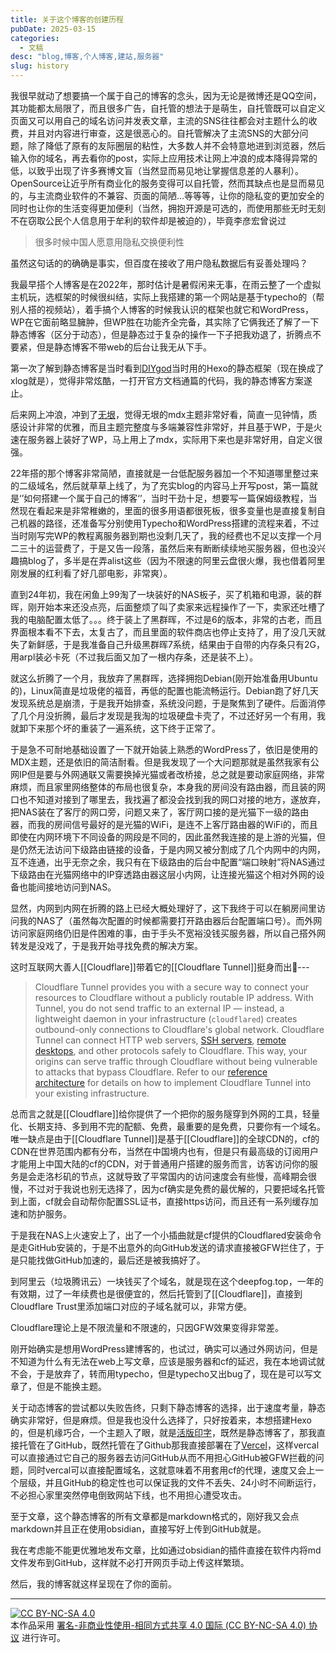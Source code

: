 ```yaml
---
title: 关于这个博客的创建历程
pubDate: 2025-03-15
categories:
  - 文稿
desc: "blog,博客,个人博客,建站,服务器"
slug: history
---
```

我很早就动了想要搞一个属于自己的博客的念头，因为无论是微博还是QQ空间，其功能都太局限了，而且很多广告，自托管的想法于是萌生，自托管既可以自定义页面又可以用自己的域名访问并发表文章，主流的SNS往往都会对主题什么的收费，并且对内容进行审查，这是很恶心的。自托管解决了主流SNS的大部分问题，除了降低了原有的友际圈层的粘性，大多数人并不会特意地进到浏览器，然后输入你的域名，再去看你的post，实际上应用技术让网上冲浪的成本降得异常的低，以致乎出现了许多赛博文盲（当然显而易见地让掌握信息差的人暴利）。
  OpenSource让近乎所有商业化的服务变得可以自托管，然而其缺点也是显而易见的，与主流商业软件的不兼容、页面的简陋...等等等，让你的隐私变的更加安全的同时也让你的生活变得更加便利（当然，拥抱开源是可选的，而使用那些无时无刻不在窃取公民个人信息用于牟利的软件却是被迫的），毕竟李彦宏曾说过

> 很多时候中国人愿意用隐私交换便利性

虽然这句话的的确确是事实，但百度在接收了用户隐私数据后有妥善处理吗？

我最早搭个人博客是在2022年，那时估计是暑假闲来无事，在雨云整了一个虚拟主机玩，选框架的时候很纠结，实际上我搭建的第一个网站是基于typecho的（帮别人搭的视频站），着手搞个人博客的时候我认识的框架也就它和WordPress，WP在它面前略显臃肿，但WP胜在功能齐全完备，其实除了它俩我还了解了一下静态博客（区分于动态），但是静态过于复杂的操作一下子把我劝退了，折腾点不要紧，但是静态博客不带web的后台让我无从下手。

第一次了解到静态博客是当时看到[DIYgod](https://diygod.cc)当时用的Hexo的静态框架（现在换成了xlog就是），觉得非常炫酷，一打开官方文档通篇的代码，我的静态博客方案遂止。

后来网上冲浪，冲到了[无垠](https://flyhigher.top/)，觉得无垠的mdx主题非常好看，简直一见钟情，质感设计非常的优雅，而且主题完整度与多端兼容性非常好，并且基于WP，于是火速在服务器上装好了WP，马上用上了mdx，实际用下来也是非常好用，自定义很强。

22年搭的那个博客非常简陋，直接就是一台低配服务器加一个不知道哪里整过来的二级域名，然后就草草上线了，为了充实blog的内容马上开写post，第一篇就是‘’如何搭建一个属于自己的博客‘’，当时干劲十足，想要写一篇保姆级教程，当然现在看起来是非常稚嫩的，里面的很多用语都很死板，很多变量也是直接复制自己机器的路径，还准备写分别使用Typecho和WordPress搭建的流程来着，不过当时刚写完WP的教程离服务器到期也没剩几天了，我的经费也不足以支撑一个月二三十的运营费了，于是又告一段落，虽然后来有断断续续地买服务器，但也没兴趣搞blog了，多半是在弄alist这些（因为不限速的阿里云盘很火爆，我也借着阿里刚发展的红利看了好几部电影，非常爽）。

直到24年初，我在闲鱼上99淘了一块装好的NAS板子，买了机箱和电源，装的群晖，刚开始本来还没点亮，后面整烦了叫了卖家来远程操作了一下，卖家还吐槽了我的电脑配置太低了。。。终于装上了黑群晖，不过是6的版本，非常的古老，而且界面根本看不下去，太复古了，而且里面的软件商店也停止支持了，用了没几天就失了新鲜感，于是我准备自己升级黑群晖7系统，结果由于自带的内存条只有2G，用arpl装必卡死（不过我后面又加了一根内存条，还是装不上）。

就这么折腾了一个月，我放弃了黑群晖，选择拥抱Debian(刚开始准备用Ubuntu的)，Linux简直是垃圾佬的福音，再低的配置也能流畅运行。Debian跑了好几天发现系统总是崩溃，于是我开始排查，系统没问题，于是聚焦到了硬件。后面消停了几个月没折腾，最后才发现是我淘的垃圾硬盘卡壳了，不过还好另一个有用，我就卸下来那个坏的重装了一遍系统，这下终于正常了。

于是急不可耐地基础设置了一下就开始装上熟悉的WordPress了，依旧是使用的MDX主题，还是依旧的简洁耐看。但是我发现了一个大问题那就是虽然我家有公网IP但是要与外网通联又需要换掉光猫或者改桥接，总之就是要动家庭网络，非常麻烦，而且家里网络整体的布局也很复杂，本身我的房间没有路由器，而且装的网口也不知道对接到了哪里去，我找遍了都没会找到我的网口对接的地方，遂放弃，把NAS装在了客厅的网口旁，问题又来了，客厅网口接的是光猫下一级的路由器，而我的房间信号最好的是光猫的WiFi，是连不上客厅路由器的WiFi的，而且即使在内网环境下不同设备的网段是不同的，因此虽然我连接的是上游的光猫，但是仍然无法访问下级路由链接的设备，于是内网又被分割成了几个内网中的内网，互不连通，出乎无奈之余，我只有在下级路由的后台中配置“端口映射”将NAS通过下级路由在光猫网络中的IP穿透路由器这层小内网，让连接光猫这个相对外网的设备也能间接地访问到NAS。

显然，内网到内网在折腾的路上已经大概处理好了，这下我终于可以在躺房间里访问我的NAS了（虽然每次配置的时候都需要打开路由器后台配置端口号）。而外网访问家庭网络仍旧是件困难的事，由于手头不宽裕没钱买服务器，所以自己搭外网转发是没戏了，于是我开始寻找免费的解决方案。

这时互联网大善人[[Cloudflare]]带着它的[[Cloudflare Tunnel]]挺身而出👏---

>Cloudflare Tunnel provides you with a secure way to connect your resources to Cloudflare without a publicly routable IP address. With Tunnel, you do not send traffic to an external IP — instead, a lightweight daemon in your infrastructure (`cloudflared`) creates outbound-only connections to Cloudflare's global network. Cloudflare Tunnel can connect HTTP web servers, [SSH servers](https://developers.cloudflare.com/cloudflare-one/connections/connect-networks/use-cases/ssh/), [remote desktops](https://developers.cloudflare.com/cloudflare-one/connections/connect-networks/use-cases/rdp/), and other protocols safely to Cloudflare. This way, your origins can serve traffic through Cloudflare without being vulnerable to attacks that bypass Cloudflare.
>Refer to our [reference architecture](https://developers.cloudflare.com/reference-architecture/architectures/sase/) for details on how to implement Cloudflare Tunnel into your existing infrastructure.

总而言之就是[[Cloudflare]]给你提供了一个把你的服务隧穿到外网的工具，轻量化、长期支持、多到用不完的配额、免费，最重要的是免费，只要你有一个域名。唯一缺点是由于[[Cloudflare Tunnel]]是基于[[Cloudflare]]的全球CDN的，cf的CDN在世界范围内都有分布，当然在中国境内也有，但是只有最高级的订阅用户才能用上中国大陆的cf的CDN，对于普通用户搭建的服务而言，访客访问你的服务是会走洛杉矶的节点，这就导致了平常国内的访问速度会有些慢，高峰期会很慢，不过对于我说也别无选择了，因为cf确实是免费的最优解的，只要把域名托管到上面，cf就会自动帮你配置SSL证书，直接https访问，而且还有一系列缓存加速和防护服务。

于是我在NAS上火速安上了，出了一个小插曲就是cf提供的Cloudflared安装命令是走GitHub安装的，于是不出意外的向GitHub发送的请求直接被GFW拦住了，于是只能找做GitHub加速的，最后还是被我搞好了。

到阿里云（垃圾腾讯云）一块钱买了个域名，就是现在这个deepfog.top，一年的有效期，过了一年续费也是很便宜的，然后托管到了[[Cloudflare]]，直接到Cloudflare Trust里添加端口对应的子域名就可以，非常方便。

Cloudflare理论上是不限流量和不限速的，只因GFW效果变得非常差。

刚开始确实是想用WordPress建博客的，也试过，确实可以通过外网访问，但是不知道为什么有无法在web上写文章，应该是服务器和cf的延迟，我在本地调试就不会，于是放弃了，转而用typecho，但是typecho又出bug了，现在是可以写文章了，但是不能换主题。

关于动态博客的尝试都以失败告终，只剩下静态博客的选择，出于速度考量，静态确实非常好，但是麻烦。但是我也没什么选择了，只好按着来，本想搭建Hexo的，但是机缘巧合，一个主题入了眼，就是[活版印字](https://github.com/moeyua/astro-theme-typography)，既然是静态博客了，那我直接托管在了GitHub，既然托管在了Github那我直接部署在了[Vercel](https://vercel.com/)，这样vercal可以直接通过它自己的服务器去访问GitHub从而不用担心GitHub被GFW拦截的问题，同时vercal可以直接配置域名，这就意味着不用套用cf的代理，速度又会上一个层级，并且GitHub的稳定性也可以保证我的文件不丢失、24小时不间断运行，不必担心家里突然停电倒致网站下线，也不用担心遭受攻击。

至于文章，这个静态博客的所有文章都是markdown格式的，刚好我又会点markdown并且正在使用obsidian，直接写好上传到GitHub就是。

我在考虑能不能更优雅地发布文章，比如通过obsidian的插件直接在软件内将md文件发布到GitHub，这样就不必打开网页手动上传这样繁琐。

然后，我的博客就这样呈现在了你的面前。


---
[![CC BY-NC-SA 4.0](https://i.creativecommons.org/l/by-nc-sa/4.0/88x31.png)](https://creativecommons.org/licenses/by-nc-sa/4.0/)
<br>本作品采用 [署名-非商业性使用-相同方式共享 4.0 国际 (CC BY-NC-SA 4.0) 协议](https://creativecommons.org/licenses/by-nc-sa/4.0/) 进行许可。
